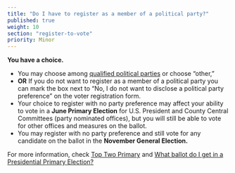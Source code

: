 ```yaml
---
title: "Do I have to register as a member of a political party?"
published: true
weight: 10
section: "register-to-vote"
priority: Minor
---
```


**You have a choice.**  
- You may choose among [qualified political parties](http://www.sos.ca.gov/elections/political-parties/qualified-political-parties/) or choose “other,”  
- **OR** If you do not want to register as a member of a political party you can mark the box next to “No, I do not want to disclose a political party preference” on the voter registration form.  
- Your choice to register with no party preference may affect your ability to vote in a **June Primary Election** for U.S. President and County Central Committees (party nominated offices), but you will still be able to vote for other offices and measures on the ballot.  
- You may register with no party preference and still vote for any candidate on the ballot in the **November General Election.**  

For more information, check [Top Two Primary](#item-what-is-top-two-primary) and [What ballot do I get in a Presidential Primary Election?](#item-presidential-primary-election)
